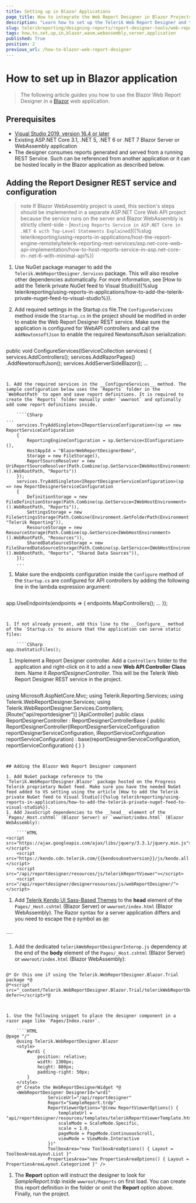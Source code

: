 ```yaml
---
title: Setting up in Blazor Applications
page_title: How to integrate the Web Report Designer in Blazor Projects
description: "Learn how to set up the Telerik Web Report Designer and the required REST Services in a Blazor application."
slug: telerikreporting/designing-reports/report-designer-tools/web-report-designer/how-to-set-up-in-blazor-application
tags: how,to,set,up,in,blazor,wasm,webassembly,server,application
published: True
position: 2
previous_url: /how-to-blazor-web-report-designer
---
```


# How to set up in Blazor application

> The following article guides you how to use the Blazor Web Report Designer in a [Blazor](https://dotnet.microsoft.com/apps/aspnet/web-apps/blazor) web application.

## Prerequisites

* [Visual Studio 2019, version 16.4 or later](https://www.visualstudio.com/vs/)
* Existing ASP.NET Core 3.1, .NET 5, .NET 6 or .NET 7 Blazor Server or WebAssembly application
* The designer consumes reports generated and served from a running REST Service. Such can be referenced from another application or it can be hosted locally in the Blazor application as described below.

## Adding the Report Designer REST service and configuration

>note If Blazor WebAssembly project is used, this section's steps should be implemented in a separate ASP.NET Core Web API project because the service runs on the server and Blazor WebAssembly is strictly client-side - [`Hosting Reports Service in ASP.NET Core in .NET 6 with Top-Level Statements Explained`]({%slug telerikreporting/using-reports-in-applications/host-the-report-engine-remotely/telerik-reporting-rest-services/asp.net-core-web-api-implementation/how-to-host-reports-service-in-asp.net-core-in-.net-6-with-minimal-api%})

1. Use NuGet package manager to add the `Telerik.WebReportDesigner.Services` package. This will also resolve other dependencies automatically. For more information, see [How to add the Telerik private NuGet feed to Visual Studio]({%slug telerikreporting/using-reports-in-applications/how-to-add-the-telerik-private-nuget-feed-to-visual-studio%}).
1. Add required settings in the Startup.cs file.The `ConfigureServices` method inside the `Startup.cs` in the project should be modified in order to enable the Web Report Designer REST service. Make sure the application is configured for WebAPI controllers and call the `AddNewtonsoftJson` to enable the required NewtonsoftJson serialization:

	````CSharp
public void ConfigureServices(IServiceCollection services)
	{
		services.AddControllers();
		services.AddRazorPages()
		 .AddNewtonsoftJson();
		services.AddServerSideBlazor();
	 ...
````


1. Add the required services in the __ConfigureServices__ method. The sample configuration below uses the `Reports` folder in the `WebRootPath` to open and save report definitions. It is required to create the `Reports` folder manually under `wwwroot` and optionally add some report definitions inside.

	````CSharp
...
	services.TryAddSingleton<IReportServiceConfiguration>(sp => new ReportServiceConfiguration
	{
		ReportingEngineConfiguration = sp.GetService<IConfiguration>(),
		HostAppId = "BlazorWebReportDesignerDemo",
		Storage = new FileStorage(),
		ReportSourceResolver = new UriReportSourceResolver(Path.Combine(sp.GetService<IWebHostEnvironment>().WebRootPath, "Reports"))
	});
	services.TryAddSingleton<IReportDesignerServiceConfiguration>(sp => new ReportDesignerServiceConfiguration
	{
		DefinitionStorage = new FileDefinitionStorage(Path.Combine(sp.GetService<IWebHostEnvironment>().WebRootPath, "Reports")),
		SettingsStorage = new FileSettingsStorage(Path.Combine(Environment.GetFolderPath(Environment.SpecialFolder.ApplicationData), "Telerik Reporting")),
		ResourceStorage = new ResourceStorage(Path.Combine(sp.GetService<IWebHostEnvironment>().WebRootPath, "Resources")),
		SharedDataSourceStorage = new FileSharedDataSourceStorage(Path.Combine(sp.GetService<IWebHostEnvironment>().WebRootPath, "Reports", "Shared Data Sources")),
	});
	...
````


1. Make sure the endpoints configuration inside the `Configure` method of the `Startup.cs` are configured for API controllers by adding the following line in the lambda expression argument:

	````CSharp
app.UseEndpoints(endpoints =>
	{
		endpoints.MapControllers();
		...
	});
````


1. If not already present, add this line to the __Configure__ method of the `Startup.cs` to assure that the application can serve static files: 

	````CSharp
app.UseStaticFiles();
````


1. Implement a Report Designer controller. Add a `Controllers` folder to the application and right-click on it to add a new __Web API Controller Class__ item. Name it *ReportDesignerController*. This will be the Telerik Web Report Designer REST service in the project.

	````CSharp
using Microsoft.AspNetCore.Mvc;
	using Telerik.Reporting.Services;
	using Telerik.WebReportDesigner.Services;
	using Telerik.WebReportDesigner.Services.Controllers;
	[Route("api/reportdesigner")]
	[ApiController]
	public class ReportDesignerController : ReportDesignerControllerBase
	{
		public ReportDesignerController(IReportDesignerServiceConfiguration reportDesignerServiceConfiguration, IReportServiceConfiguration reportServiceConfiguration)
			: base(reportDesignerServiceConfiguration, reportServiceConfiguration)
		{
		}
	}
````


## Adding the Blazor Web Report Designer component

1. Add NuGet package reference to the `Telerik.WebReportDesigner.Blazor` package hosted on the Progress Telerik proprietary NuGet feed. Make sure you have the needed NuGet feed added to VS setting using the article [How to add the Telerik private NuGet feed to Visual Studio]({%slug telerikreporting/using-reports-in-applications/how-to-add-the-telerik-private-nuget-feed-to-visual-studio%}).
1. Add JavaScript dependencies to the __head__ element of the `Pages/_Host.cshtml` (Blazor Server) or `wwwroot/index.html` (Blazor WebAssembly):

	````HTML
<script src="https://ajax.googleapis.com/ajax/libs/jquery/3.3.1/jquery.min.js"></script>
	<script src="https://kendo.cdn.telerik.com/{{kendosubsetversion}}/js/kendo.all.min.js"></script>
	<script src="/api/reportdesigner/resources/js/telerikReportViewer"></script>
	<script src="/api/reportdesigner/designerresources/js/webReportDesigner/"></script>
````


1. Add [Telerik Kendo UI Sass-Based Themes](https://docs.telerik.com/kendo-ui/styles-and-layout/sass-themes) to the __head__ element of the `Pages/_Host.cshtml` (Blazor Server) or `wwwroot/index.html` (Blazor WebAssembly). The Razor syntax for a server application differs and you need to escape the `@` symbol as `@@`:

	````HTML
<link rel="stylesheet" href="https://unpkg.com/@progress/kendo-theme-default@latest/dist/all.css" />
````


1. Add the dedicated `telerikWebReportDesignerInterop.js` dependency at the end of the __body__ element of the `Pages/_Host.cshtml` (Blazor Server) or `wwwroot/index.html` (Blazor WebAssembly):

	````HTML
<script src="_content/telerik.webreportdesigner.blazor/telerikWebReportDesignerInterop.js" defer></script>
	@* Or this one if using the Telerik.WebReportDesigner.Blazor.Trial package *@
	@*<script src="_content/Telerik.WebReportDesigner.Blazor.Trial/telerikWebReportDesignerInterop.js" defer></script>*@
````


1. Use the following snippet to place the designer component in a razor page like `Pages/Index.razor`.

	````HTML
@page "/"
	@using Telerik.WebReportDesigner.Blazor
	<style>
		#wrd1 {
			position: relative;
			width: 1300px;
			height: 880px;
			padding-right: 50px;
		}
	</style>
	@* Create the WebReportDesignerWidget *@
	<WebReportDesigner DesignerId="wrd1"
				ServiceUrl="/api/reportdesigner"
				Report="SampleReport.trdp"
				ReportViewerOptions="@(new ReportViewerOptions() {
					templateUrl = "api/reportdesigner/resources/templates/telerikReportViewerTemplate.html",
					scaleMode = ScaleMode.Specific,
					scale = 1.0,
					pageMode = PageMode.ContinuousScroll,
					viewMode = ViewMode.Interactive
				})"
				ToolboxArea="new ToolboxAreaOptions() { Layout = ToolboxAreaLayout.List }"
				PropertiesArea="new PropertiesAreaOptions() { Layout = PropertiesAreaLayout.Categorized }" />
````


1. The __Report__ option will instruct the designer to look for *SampleReport.trdp* inside `wwwroot/Reports` on first load. You can create this report definition in the folder or omit the __Report__ option above. Finally, run the project.
